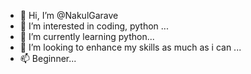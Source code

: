 - 👋 Hi, I’m @NakulGarave
- 👀 I’m interested in coding, python ...
- 🌱 I’m currently learning python...
- 💞️ I’m looking to enhance my skills as much as i can ...
- 📫 Beginner...

<!---
NakulGarave/NakulGarave is a ✨ special ✨ repository because its `README.md` (this file) appears on your GitHub profile.
You can click the Preview link to take a look at your changes.
--->
